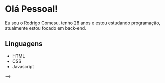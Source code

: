 # Olá Pessoal!
Eu sou o Rodrigo Comesu, tenho 28 anos e estou estudando programação, atualmente estou focado em back-end.

## Linguagens

- HTML
- CSS
- Javascript

-->
